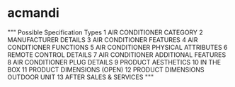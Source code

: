 # acmandi

""" 
Possible Specification Types
1 AIR CONDITIONER CATEGORY
2 MANUFACTURER DETAILS
3 AIR CONDITIONER FEATURES
4 AIR CONDITIONER FUNCTIONS
5 AIR CONDITIONER PHYSICAL ATTRIBUTES
6 REMOTE CONTROL DETAILS
7 AIR CONDITIONER ADDITIONAL FEATURES
8 AIR CONDITIONER PLUG DETAILS
9 PRODUCT AESTHETICS
10 IN THE BOX
11 PRODUCT DIMENSIONS (OPEN)
12 PRODUCT DIMENSIONS OUTDOOR UNIT
13 AFTER SALES & SERVICES
"""
